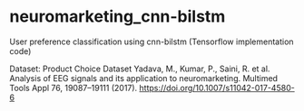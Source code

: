# neuromarketing_cnn-bilstm
User preference classification using cnn-bilstm (Tensorflow implementation code)

Dataset: Product Choice Dataset
Yadava, M., Kumar, P., Saini, R. et al. Analysis of EEG signals and its application to neuromarketing. Multimed Tools Appl 76, 19087–19111 (2017). https://doi.org/10.1007/s11042-017-4580-6
